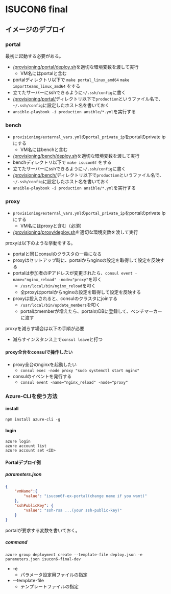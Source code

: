 # ISUCON6 final

## イメージのデプロイ

### portal

最初に起動する必要がある。

  * [/provisioning/portal/deploy.sh](/provisioning/portal/deploy.sh)を適切な環境変数を渡して実行
    * VM名にはportalと含む
  * portalディレクトリ以下で `make portal_linux_amd64` `make importteams_linux_amd64` をする
  * 立てたサーバーにsshできるように`~/.ssh/config`に書く
  * [/provisioning/portal/](/provisioning/portal/)ディレクトリ以下で`production`というファイル名で、`~/.ssh/config`に設定したホスト名を書いておく
  * `ansible-playbook -i production ansible/*.yml`を実行する

### bench

  * `provisioning/external_vars.yml`の`portal_private_ip`をportalのprivate ipにする
    * VM名にはbenchと含む
  * [/provisioning/bench/deploy.sh](/provisioning/bench/deploy.sh)を適切な環境変数を渡して実行
  * benchディレクトリ以下で `make isucon6f` をする
  * 立てたサーバーにsshできるように`~/.ssh/config`に書く
  * [/provisioning/bench/](/provisioning/bench/)ディレクトリ以下で`production`というファイル名で、`~/.ssh/config`に設定したホスト名を書いておく
  * `ansible-playbook -i production ansible/*.yml`を実行する

### proxy

  * `provisioning/external_vars.yml`の`portal_private_ip`をportalのprivate ipにする
    * VM名にはproxyと含む（必須）
  * [/provisioning/proxy/deploy.sh](/provisioning/proxy/deploy.sh)を適切な環境変数を渡して実行

proxyは以下のような挙動をする。

  * portalと同じconsulのクラスタの一員になる
  * proxyはセットアップ時に、portalからnginxの設定を取得して設定を反映する
  * portalは参加者のIPアドレスが変更されたら、`consul event -name="nginx_reload" -node="proxy"`を叩く
    * `/usr/local/bin/nginx_reload`を叩く
    * 全proxyはportalからnginxの設定を取得して設定を反映する
  * proxyは投入されると、consulのクラスタにjoinする
    * `/usr/local/bin/update_members`を叩く
    * portalはmemberが増えたら、portalのDBに登録して、ベンチマーカーに渡す

proxyを減らす場合は以下の手順が必要

  * 減らすインスタンス上で`consul leave`と打つ

#### proxy全台をconsulで操作したい

  * proxy全台のnginxを起動したい
    * `consul exec -node proxy "sudo systemctl start nginx"`
  * consulのイベントを発行する
    * `consul event -name="nginx_reload" -node="proxy"`

### Azure-CLIを使う方法

#### install

```
npm install azure-cli -g
```

#### login

```
azure login
azure account list
azure account set <ID>
```

#### Portalデプロイ例

##### parameters.json

```json
{
    "vmName":{
        "value": "isucon6f-ex-portal(change name if you want)"
    },
    "sshPublicKey": {
        "value": "ssh-rsa ...(your ssh-public-key)"
    }
}
```

portalが要求する変数を書いておく。

##### command

```
azure group deployment create --template-file deploy.json -e parameters.json isucon6-final-dev
```

* -e
  * パラメータ設定用ファイルの指定
* --template-file
  * テンプレートファイルの指定
